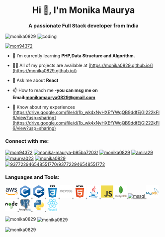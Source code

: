 <h1 align="center">Hi 👋, I'm Monika Maurya</h1>
<h3 align="center">A passionate Full Stack developer from India</h3>

<img align="right" alt="coding" width="400" src="https://user-images.githubusercontent.com/55389276/140866485-8fb1c876-9a8f-4d6a-98dc-08c4981eaf70.gif">

<p align="left"> <img src="https://komarev.com/ghpvc/?username=monika0829&label=Profile%20views&color=0e75b6&style=flat" alt="monika0829" /> </p>

<p align="left"> <a href="https://twitter.com/mon94372" target="blank"><img src="https://img.shields.io/twitter/follow/mon94372?logo=twitter&style=for-the-badge" alt="mon94372" /></a> </p>

- 🌱 I’m currently learning **PHP,Data Structure and Algorithm.**

- 👨‍💻 All of my projects are available at [https://monika0829.github.io/](https://monika0829.github.io/)

- 💬 Ask me about **React**

- 📫 How to reach me **-you can msg me on Email:monikamaurya0829@gmail.com**

- 📄 Know about my experiences [https://drive.google.com/file/d/1b_wk4xNyHXEfYWgQB9ddfEjGl222kFI6/view?usp=sharing](https://drive.google.com/file/d/1b_wk4xNyHXEfYWgQB9ddfEjGl222kFI6/view?usp=sharing)

<h3 align="left">Connect with me:</h3>
<p align="left">
<a href="https://twitter.com/mon94372" target="blank"><img align="center" src="https://raw.githubusercontent.com/rahuldkjain/github-profile-readme-generator/master/src/images/icons/Social/twitter.svg" alt="mon94372" height="30" width="40" /></a>
<a href="https://linkedin.com/in/monika-maurya-b95ba7203/" target="blank"><img align="center" src="https://raw.githubusercontent.com/rahuldkjain/github-profile-readme-generator/master/src/images/icons/Social/linked-in-alt.svg" alt="monika-maurya-b95ba7203/" height="30" width="40" /></a>
<a href="https://www.hackerrank.com/monika0829" target="blank"><img align="center" src="https://raw.githubusercontent.com/rahuldkjain/github-profile-readme-generator/master/src/images/icons/Social/hackerrank.svg" alt="monika0829" height="30" width="40" /></a>
<a href="https://codeforces.com/profile/amira29" target="blank"><img align="center" src="https://raw.githubusercontent.com/rahuldkjain/github-profile-readme-generator/master/src/images/icons/Social/codeforces.svg" alt="amira29" height="30" width="40" /></a>
<a href="https://www.leetcode.com/maurya023" target="blank"><img align="center" src="https://raw.githubusercontent.com/rahuldkjain/github-profile-readme-generator/master/src/images/icons/Social/leet-code.svg" alt="maurya023" height="30" width="40" /></a>
<a href="https://auth.geeksforgeeks.org/user/monika0829" target="blank"><img align="center" src="https://raw.githubusercontent.com/rahuldkjain/github-profile-readme-generator/master/src/images/icons/Social/geeks-for-geeks.svg" alt="monika0829" height="30" width="40" /></a>
<a href="https://discord.gg/937722946548551770/937722946548551772" target="blank"><img align="center" src="https://raw.githubusercontent.com/rahuldkjain/github-profile-readme-generator/master/src/images/icons/Social/discord.svg" alt="937722946548551770/937722946548551772" height="30" width="40" /></a>
</p>

<h3 align="left">Languages and Tools:</h3>
<p align="left"> <a href="https://aws.amazon.com" target="_blank" rel="noreferrer"> <img src="https://raw.githubusercontent.com/devicons/devicon/master/icons/amazonwebservices/amazonwebservices-original-wordmark.svg" alt="aws" width="40" height="40"/> </a> <a href="https://www.cprogramming.com/" target="_blank" rel="noreferrer"> <img src="https://raw.githubusercontent.com/devicons/devicon/master/icons/c/c-original.svg" alt="c" width="40" height="40"/> </a> <a href="https://www.w3schools.com/cpp/" target="_blank" rel="noreferrer"> <img src="https://raw.githubusercontent.com/devicons/devicon/master/icons/cplusplus/cplusplus-original.svg" alt="cplusplus" width="40" height="40"/> </a> <a href="https://www.w3schools.com/css/" target="_blank" rel="noreferrer"> <img src="https://raw.githubusercontent.com/devicons/devicon/master/icons/css3/css3-original-wordmark.svg" alt="css3" width="40" height="40"/> </a> <a href="https://expressjs.com" target="_blank" rel="noreferrer"> <img src="https://raw.githubusercontent.com/devicons/devicon/master/icons/express/express-original-wordmark.svg" alt="express" width="40" height="40"/> </a> <a href="https://www.w3.org/html/" target="_blank" rel="noreferrer"> <img src="https://raw.githubusercontent.com/devicons/devicon/master/icons/html5/html5-original-wordmark.svg" alt="html5" width="40" height="40"/> </a> <a href="https://www.java.com" target="_blank" rel="noreferrer"> <img src="https://raw.githubusercontent.com/devicons/devicon/master/icons/java/java-original.svg" alt="java" width="40" height="40"/> </a> <a href="https://developer.mozilla.org/en-US/docs/Web/JavaScript" target="_blank" rel="noreferrer"> <img src="https://raw.githubusercontent.com/devicons/devicon/master/icons/javascript/javascript-original.svg" alt="javascript" width="40" height="40"/> </a> <a href="https://www.mongodb.com/" target="_blank" rel="noreferrer"> <img src="https://raw.githubusercontent.com/devicons/devicon/master/icons/mongodb/mongodb-original-wordmark.svg" alt="mongodb" width="40" height="40"/> </a> <a href="https://www.microsoft.com/en-us/sql-server" target="_blank" rel="noreferrer"> <img src="https://www.svgrepo.com/show/303229/microsoft-sql-server-logo.svg" alt="mssql" width="40" height="40"/> </a> <a href="https://www.mysql.com/" target="_blank" rel="noreferrer"> <img src="https://raw.githubusercontent.com/devicons/devicon/master/icons/mysql/mysql-original-wordmark.svg" alt="mysql" width="40" height="40"/> </a> <a href="https://nodejs.org" target="_blank" rel="noreferrer"> <img src="https://raw.githubusercontent.com/devicons/devicon/master/icons/nodejs/nodejs-original-wordmark.svg" alt="nodejs" width="40" height="40"/> </a> <a href="https://www.postgresql.org" target="_blank" rel="noreferrer"> <img src="https://raw.githubusercontent.com/devicons/devicon/master/icons/postgresql/postgresql-original-wordmark.svg" alt="postgresql" width="40" height="40"/> </a> <a href="https://www.python.org" target="_blank" rel="noreferrer"> <img src="https://raw.githubusercontent.com/devicons/devicon/master/icons/python/python-original.svg" alt="python" width="40" height="40"/> </a> <a href="https://reactjs.org/" target="_blank" rel="noreferrer"> <img src="https://raw.githubusercontent.com/devicons/devicon/master/icons/react/react-original-wordmark.svg" alt="react" width="40" height="40"/> </a> </p>

<p><img align="left" src="https://github-readme-stats.vercel.app/api/top-langs?username=monika0829&show_icons=true&locale=en&layout=compact" alt="monika0829" /></p>

<p>&nbsp;<img align="center" src="https://github-readme-stats.vercel.app/api?username=monika0829&show_icons=true&locale=en" alt="monika0829" /></p>

<p><img align="center" src="https://github-readme-streak-stats.herokuapp.com/?user=monika0829&" alt="monika0829" /></p>

